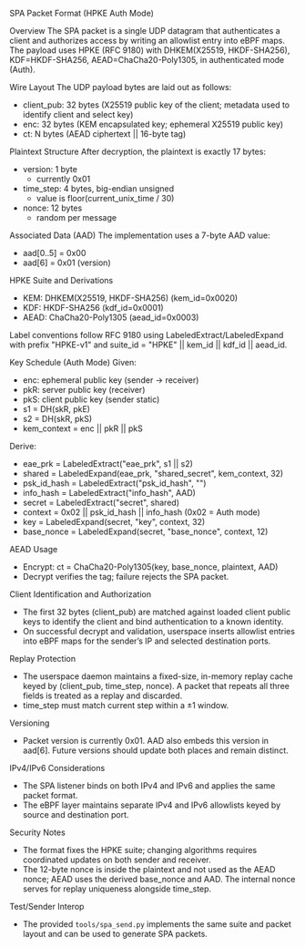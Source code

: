 SPA Packet Format (HPKE Auth Mode)

Overview
The SPA packet is a single UDP datagram that authenticates a client and authorizes access by writing an allowlist entry into eBPF maps. The payload uses HPKE (RFC 9180) with DHKEM(X25519, HKDF-SHA256), KDF=HKDF-SHA256, AEAD=ChaCha20-Poly1305, in authenticated mode (Auth).

Wire Layout
The UDP payload bytes are laid out as follows:

- client_pub: 32 bytes (X25519 public key of the client; metadata used to identify client and select key)
- enc: 32 bytes (KEM encapsulated key; ephemeral X25519 public key)
- ct: N bytes (AEAD ciphertext || 16-byte tag)

Plaintext Structure
After decryption, the plaintext is exactly 17 bytes:

- version: 1 byte
  - currently 0x01
- time_step: 4 bytes, big-endian unsigned
  - value is floor(current_unix_time / 30)
- nonce: 12 bytes
  - random per message

Associated Data (AAD)
The implementation uses a 7-byte AAD value:

- aad[0..5] = 0x00
- aad[6] = 0x01 (version)

HPKE Suite and Derivations
- KEM: DHKEM(X25519, HKDF-SHA256) (kem_id=0x0020)
- KDF: HKDF-SHA256 (kdf_id=0x0001)
- AEAD: ChaCha20-Poly1305 (aead_id=0x0003)

Label conventions follow RFC 9180 using LabeledExtract/LabeledExpand with prefix "HPKE-v1" and suite_id = "HPKE" || kem_id || kdf_id || aead_id.

Key Schedule (Auth Mode)
Given:
- enc: ephemeral public key (sender -> receiver)
- pkR: server public key (receiver)
- pkS: client public key (sender static)
- s1 = DH(skR, pkE)
- s2 = DH(skR, pkS)
- kem_context = enc || pkR || pkS

Derive:
- eae_prk  = LabeledExtract("eae_prk", s1 || s2)
- shared   = LabeledExpand(eae_prk, "shared_secret", kem_context, 32)
- psk_id_hash = LabeledExtract("psk_id_hash", "")
- info_hash   = LabeledExtract("info_hash", AAD)
- secret      = LabeledExtract("secret", shared)
- context     = 0x02 || psk_id_hash || info_hash  (0x02 = Auth mode)
- key         = LabeledExpand(secret, "key", context, 32)
- base_nonce  = LabeledExpand(secret, "base_nonce", context, 12)

AEAD Usage
- Encrypt: ct = ChaCha20-Poly1305(key, base_nonce, plaintext, AAD)
- Decrypt verifies the tag; failure rejects the SPA packet.

Client Identification and Authorization
- The first 32 bytes (client_pub) are matched against loaded client public keys to identify the client and bind authentication to a known identity.
- On successful decrypt and validation, userspace inserts allowlist entries into eBPF maps for the sender’s IP and selected destination ports.

Replay Protection
- The userspace daemon maintains a fixed-size, in-memory replay cache keyed by (client_pub, time_step, nonce). A packet that repeats all three fields is treated as a replay and discarded.
- time_step must match current step within a ±1 window.

Versioning
- Packet version is currently 0x01. AAD also embeds this version in aad[6]. Future versions should update both places and remain distinct.

IPv4/IPv6 Considerations
- The SPA listener binds on both IPv4 and IPv6 and applies the same packet format.
- The eBPF layer maintains separate IPv4 and IPv6 allowlists keyed by source and destination port.

Security Notes
- The format fixes the HPKE suite; changing algorithms requires coordinated updates on both sender and receiver.
- The 12-byte nonce is inside the plaintext and not used as the AEAD nonce; AEAD uses the derived base_nonce and AAD. The internal nonce serves for replay uniqueness alongside time_step.

Test/Sender Interop
- The provided `tools/spa_send.py` implements the same suite and packet layout and can be used to generate SPA packets.


